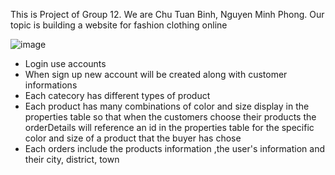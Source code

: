 This is Project of Group 12.
We are Chu Tuan Binh, Nguyen Minh Phong.
Our topic is building a website for fashion clothing online

![image](https://user-images.githubusercontent.com/78080819/206917743-32af2122-433c-4041-b248-334e605d8568.png)

- Login use accounts
- When sign up new account will be created along with customer informations
- Each catecory has different types of product
- Each product has many combinations of color and size display in the properties table so that when the customers choose their products
the orderDetails will reference an id in the properties table for the specific color and size of a product that the buyer has chose
- Each orders include the products information ,the user's information and their city, district, town

